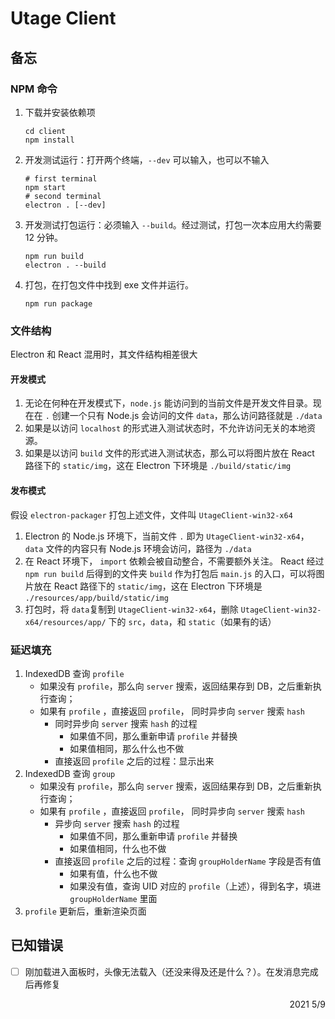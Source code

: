 # Utage Client

## 备忘

### NPM 命令

1. 下载并安装依赖项

    ```shell
    cd client
    npm install
    ```

2. 开发测试运行：打开两个终端，`--dev` 可以输入，也可以不输入

    ```shell
    # first terminal
    npm start
    # second terminal
    electron . [--dev]
    ```

3. 开发测试打包运行：必须输入 `--build`。经过测试，打包一次本应用大约需要 12 分钟。

    ```
    npm run build
    electron . --build
    ```
    
4. 打包，在打包文件中找到 exe 文件并运行。

    ```shell
    npm run package
    ```

### 文件结构

Electron 和 React 混用时，其文件结构相差很大

#### 开发模式

1. 无论在何种在开发模式下，`node.js` 能访问到的当前文件是开发文件目录。现在在 `.` 创建一个只有 Node.js 会访问的文件 `data`，那么访问路径就是 `./data`
2. 如果是以访问 `localhost` 的形式进入测试状态时，不允许访问无关的本地资源。
3. 如果是以访问 `build` 文件的形式进入测试状态，那么可以将图片放在 React 路径下的 `static/img`，这在 Electron 下环境是 `./build/static/img`

#### 发布模式

假设 `electron-packager` 打包上述文件，文件叫 `UtageClient-win32-x64`

1. Electron 的 Node.js 环境下，当前文件 `.` 即为  `UtageClient-win32-x64`，`data` 文件的内容只有 Node.js 环境会访问，路径为 `./data`
2. 在 React 环境下， `import` 依赖会被自动整合，不需要额外关注。 React 经过 `npm run build` 后得到的文件夹 `build` 作为打包后 `main.js` 的入口，可以将图片放在 React 路径下的 `static/img`，这在 Electron 下环境是 `./resources/app/build/static/img`
3. 打包时，将 `data`复制到 `UtageClient-win32-x64`，删除 `UtageClient-win32-x64/resources/app/` 下的 `src`，`data`，和 `static`（如果有的话）

### 延迟填充

1. IndexedDB 查询 `profile`
    - 如果没有 `profile`，那么向 `server` 搜索，返回结果存到 DB，之后重新执行查询；
    - 如果有 `profile` ，直接返回 `profile`， 同时异步向 `server` 搜索 `hash`
        - 同时异步向 `server` 搜索 `hash` 的过程
            - 如果值不同，那么重新申请 `profile` 并替换
            - 如果值相同，那么什么也不做
        - 直接返回 `profile` 之后的过程：显示出来
2. IndexedDB 查询 `group`
    - 如果没有 `profile`，那么向 `server` 搜索，返回结果存到 DB，之后重新执行查询；
    - 如果有 `profile` ，直接返回 `profile`， 同时异步向 `server` 搜索 `hash`
        - 异步向 `server` 搜索 `hash` 的过程
            - 如果值不同，那么重新申请 `profile` 并替换
            - 如果值相同，什么也不做
        - 直接返回 `profile` 之后的过程：查询 `groupHolderName` 字段是否有值
            - 如果有值，什么也不做
            - 如果没有值，查询 UID 对应的 `profile`（上述），得到名字，填进 `groupHolderName` 里面
3. `profile` 更新后，重新渲染页面

## 已知错误

- [ ] 刚加载进入面板时，头像无法载入（还没来得及还是什么？）。在发消息完成后再修复

<p align="right">2021 5/9</p> 
